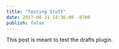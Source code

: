 ```yaml
---
title: "Testing Stuff"
date: 2017-08-31 14:36:00 -0700
publish: false
---
```


This post is meant to test the drafts plugin.
